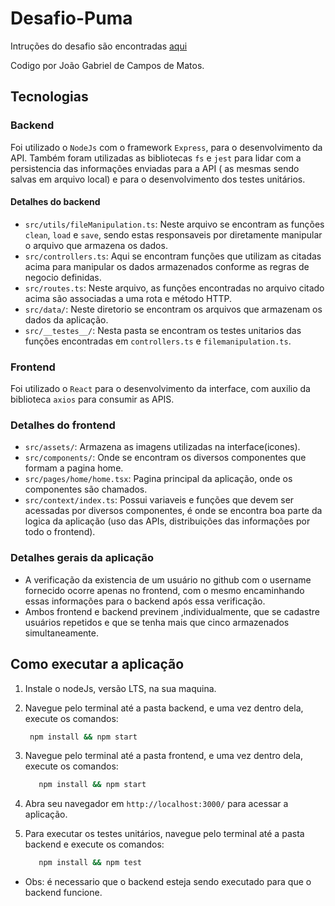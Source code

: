 # Desafio-Puma

Intruções do desafio são encontradas [aqui](https://github.com/jsfelix/puma-code-challenge)

Codigo por João Gabriel de Campos de Matos.

## Tecnologias

### Backend

Foi utilizado o `NodeJs` com o framework `Express`, para o desenvolvimento da API. Também foram utilizadas as bibliotecas `fs` e `jest` para lidar com a persistencia das informações enviadas para a API ( as mesmas sendo salvas em arquivo local) e para o desenvolvimento dos testes unitários.
#### Detalhes do backend
* `src/utils/fileManipulation.ts`: Neste arquivo se encontram as funções `clean`, `load` e `save`, sendo estas responsaveis por diretamente manipular o arquivo que armazena os dados.
* `src/controllers.ts`: Aqui se encontram funções que utilizam as citadas acima para manipular os dados armazenados conforme as regras de negocio definidas.
* `src/routes.ts`: Neste arquivo, as funções encontradas no arquivo citado acima são associadas a uma rota e método HTTP.
* `src/data/`: Neste diretorio se encontram os arquivos que armazenam os dados da aplicação.
* `src/__testes__/`: Nesta pasta se encontram os testes unitarios das funções encontradas em `controllers.ts` e `filemanipulation.ts`.


### Frontend
Foi utilizado o `React` para o desenvolvimento da interface, com auxilio da biblioteca `axios` para consumir as APIS. 

### Detalhes do frontend

* `src/assets/`: Armazena as imagens utilizadas na interface(icones).
* `src/components/`: Onde se encontram os diversos componentes que formam a pagina home.
* `src/pages/home/home.tsx`: Pagina principal da aplicação, onde os componentes são chamados.
* `src/context/index.ts`: Possui variaveis e funções que devem ser acessadas por diversos componentes, é onde se encontra boa parte da logica da aplicação (uso das APIs, distribuições das informações por todo o frontend).
  
### Detalhes gerais da aplicação
* A verificação da existencia de um usuário no github com o username fornecido ocorre apenas no frontend, com o mesmo encaminhando essas informações para o backend após essa verificação.
* Ambos frontend e backend previnem ,individualmente, que se cadastre usuários repetidos e que se tenha mais que cinco armazenados simultaneamente.

## Como executar a aplicação

1. Instale o nodeJs, versão LTS, na sua maquina.
2. Navegue pelo terminal até a pasta backend, e uma vez dentro dela, execute os comandos:
   
   ```bash
    npm install && npm start
   ```

3. Navegue pelo terminal até a pasta frontend, e uma vez dentro dela, execute os comandos:

    ```bash
       npm install && npm start
    ```
4. Abra seu navegador em `http://localhost:3000/` para acessar a aplicação.

5. Para executar os testes unitários, navegue pelo terminal até a pasta backend e execute os comandos:
    ```bash
       npm install && npm test
    ```
* Obs: é necessario que o backend esteja sendo executado para que o backend funcione.